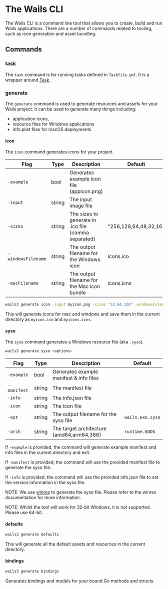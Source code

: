 # The Wails CLI

The Wails CLI is a command line tool that allows you to create, build and run Wails applications.
There are a number of commands related to tooling, such as icon generation and asset bundling.

## Commands

### task

The `task` command is for running tasks defined in `Taskfile.yml`. It is a wrapper around [Task](https://taskfile.dev).

### generate

The `generate` command is used to generate resources and assets for your Wails project.
It can be used to generate many things including: 
  - application icons, 
  - resource files for Windows applications
  - Info.plist files for macOS deployments

#### icon

The `icon` command generates icons for your project. 

| Flag               | Type   | Description                                          | Default               |
|--------------------|--------|------------------------------------------------------|-----------------------|
| `-example`         | bool   | Generates example icon file (appicon.png)            |                       |
| `-input`           | string | The input image file                                 |                       |
| `-sizes`           | string | The sizes to generate in .ico file (comma separated) | "256,128,64,48,32,16" |
| `-windowsFilename` | string | The output filename for the Windows icon             | icons.ico             |
| `-macFilename`     | string | The output filename for the Mac icon bundle          | icons.icns            |

```bash
wails3 generate icon -input myicon.png -sizes "32,64,128" -windowsFilename myicon.ico -macFilename myicon.icns       
```

This will generate icons for mac and windows and save them in the current directory as `myicon.ico`
and `myicons.icns`.

#### syso

The `syso` command generates a Windows resource file (aka `.syso`).

```bash
wails3 generate syso <options>
```

| Flag        | Type   | Description                                | Default          |
|-------------|--------|--------------------------------------------|------------------|
| `-example`  | bool   | Generates example manifest & info files    |                  |
| `-manifest` | string | The manifest file                          |                  |
| `-info`     | string | The info.json file                         |                  |
| `-icon`     | string | The icon file                              |                  |
| `-out`      | string | The output filename for the syso file      | `wails.exe.syso` |
| `-arch`     | string | The target architecture  (amd64,arm64,386) | `runtime.GOOS`   |

If `-example` is provided, the command will generate example manifest and info files
in the current directory and exit.

If `-manifest` is provided, the command will use the provided manifest file to generate
the syso file.

If `-info` is provided, the command will use the provided info.json file to set the version
information in the syso file.

NOTE: We use [winres](https://github.com/tc-hib/winres) to generate the syso file. Please
refer to the winres documentation for more information.

NOTE: Whilst the tool will work for 32-bit Windows, it is not supported. Please use 64-bit.

#### defaults

```bash
wails3 generate defaults      
```
This will generate all the default assets and resources in the current directory.

#### bindings

```bash
wails3 generate bindings
```

Generates bindings and models for your bound Go methods and structs.